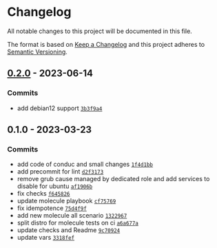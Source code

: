 # Changelog

All notable changes to this project will be documented in this file.

The format is based on [Keep a Changelog](https://keepachangelog.com/en/1.0.0/)
and this project adheres to [Semantic Versioning](https://semver.org/spec/v2.0.0.html).

## [0.2.0](https://github.com/lotusnoir/ansible-system_cleanpacker/compare/0.1.0...0.2.0) - 2023-06-14

### Commits

- add debian12 support [`3b3f9a4`](https://github.com/lotusnoir/ansible-system_cleanpacker/commit/3b3f9a49760e2e4026166cc2e49867db351139c6)

## 0.1.0 - 2023-03-23

### Commits

- add code of conduc and small changes [`1f4d1bb`](https://github.com/lotusnoir/ansible-system_cleanpacker/commit/1f4d1bb8470a9b334d35843899a0d83f51530eb8)
- add precommit for lint [`d2f3173`](https://github.com/lotusnoir/ansible-system_cleanpacker/commit/d2f3173d64099f97d4eb175e3125b314ddf5a2f6)
- remove grub cause managed by dedicated role and add services to disable for ubuntu [`af1906b`](https://github.com/lotusnoir/ansible-system_cleanpacker/commit/af1906b4c22a3b4933daa70871bfaeeb2e9299c6)
- fix checks [`f645826`](https://github.com/lotusnoir/ansible-system_cleanpacker/commit/f645826d8ea6c7ce18490d0b39e35a84bed21b6e)
- update molecule playbook [`cf75769`](https://github.com/lotusnoir/ansible-system_cleanpacker/commit/cf757691149fdaad00522d9703eaad80c2b3eabc)
- fix idempotence [`75d4f9f`](https://github.com/lotusnoir/ansible-system_cleanpacker/commit/75d4f9f52b4cdfffeca2020bad35b9cb9bb1235b)
- add new molecule all scenario [`1322967`](https://github.com/lotusnoir/ansible-system_cleanpacker/commit/13229670666ebd429078226060c6f96dbd82f2ab)
- split distro for molecule tests on ci [`a6a677a`](https://github.com/lotusnoir/ansible-system_cleanpacker/commit/a6a677a602bde51f88175f22ed5ae2a696a4796f)
- update checks and Readme [`9c70924`](https://github.com/lotusnoir/ansible-system_cleanpacker/commit/9c709248dece95051f019ce52b684b9b2ff5ffeb)
- update vars [`3318fef`](https://github.com/lotusnoir/ansible-system_cleanpacker/commit/3318fef1e637c952ebecfa3e70a7c2c2cf9ba6c1)
